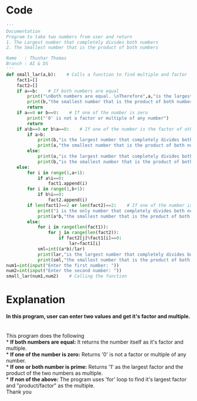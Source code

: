 # Code
```python
'''
Documentation
Program to take two numbers from user and return
1. The Largest number that completely divides both numbers
2. The Smallest number that is the product of both numbers

Name   : Thushar Thomas
Branch : AI & DS
'''
def small_lar(a,b):    # Calls a function to find multiple and factor
    fact1=[]
    fact2=[]
    if a==b:    # If both numbers are equal
        print("\nBoth numbers are equal. \nTherefore",a,"is the largest number that completely divides both numbers.")
        print(b,"the smallest number that is the product of both numbers.")
        return
    if a==0 or b==0:    # If one of the number is zero
        print("'0' is not a factor or multiple of any number")
        return
    if a%b==0 or b%a==0:    # If one of the number is the factor of other
        if a>b:
            print(b,"is the largest number that completely divides both numbers. ")
            print(a,"the smallest number that is the product of both numbers. ")
        else:
            print(a,"is the largest number that completely divides both numbers. ")
            print(b,"is the smallest number that is the product of both numbers. ")
    else:
        for i in range(1,a+1):
            if a%i==0:
                fact1.append(i)
        for i in range(1,b+1):
            if b%i==0:
                fact2.append(i) 
        if len(fact1)==2 or len(fact2)==2:    # If one of the number is prime
            print("1 is the only number that completely divides both numbers. ")
            print(a*b,"the smallest number that is the product of both numbers. ")
        else:
            for i in range(len(fact1)):
                for j in range(len(fact2)):
                    if fact2[j]%fact1[i]==0:
                        lar=fact1[i]
            sml=int((a*b)/lar)
            print(lar,"is the largest number that completely divides both numbers. ")
            print(sml,"the smallest number that is the product of both numbers. ")
num1=int(input("Enter the first number: "))
num2=int(input("Enter the second number: "))
small_lar(num1,num2)    # Calling the function
```

# Explanation
#### In this program, user can enter two values and get it's factor and multiple.
<br/>This program does the following
          <br/>* **If both numbers are equal:** It returns the number itself as it's factor and multiple.
          <br/>* **If one of the number is zero:** Returns '0' is not a factor or multiple of any number.
          <br/>* **If one or both number is prime:** Returns '1' as the largest factor and the product of the two numbers as multiple.
          <br/>* **If non of the above:** The program uses 'for' loop to find it's largest factor and "product/factor" as the multiple.
<br/>Thank you

